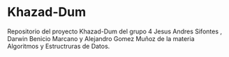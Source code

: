 # Khazad-Dum
Repositorio del proyecto Khazad-Dum del grupo 4 Jesus Andres Sifontes , Darwin Benicio Marcano y Alejandro Gomez Muñoz de la materia Algoritmos y Estructruras de Datos. 